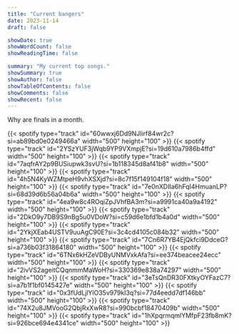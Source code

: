 ```yaml
---
title: "Current bangers"
date: 2023-11-14
draft: false

showDate: true
showWordCount: false
showReadingTime: false

summary: "My current top songs."
showSummary: true
showAuthor: false
showTableOfContents: false
showComments: false
showRecent: false
---
```

Why are finals in a month.

<!-- clarity-->{{< spotify type="track" id="60wwxj6Dd9NJlirf84wr2c?si=ab89bd0e0249466a" width="500" height="100" >}} 
<!-- idgaf-->{{< spotify type="track" id="2YSzYUF3jWqb9YP9VXmpjE?si=19d610a7986b4ffd" width="500" height="100" >}} 
<!-- fps-->{{< spotify type="track" id="7aqfrAY2p9BUSiupwk3svU?si=1b118345d8af41b8" width="500" height="100" >}} 
<!-- lifes a mess-->{{< spotify type="track" id="4h5N4KyWZMtpeH9vhXSXjd?si=8c7f15f149104f18" width="500" height="100" >}} 
<!-- soul food II-->{{< spotify type="track" id="7e0nXDIIa6hFqI4HmuanLP?si=68d39d6b56a04b6a" width="500" height="100" >}} 
<!-- hot thugger-->{{< spotify type="track" id="4ea9w8c4ROqiZpJVhfBA3m?si=a9991ca40a9a4192" width="500" height="100" >}} 
<!-- agassy-->{{< spotify type="track" id="2DkO9y7DB9S9nBg5u0VDoW?si=c59d6e1bfd1b4a0d" width="500" height="100" >}} 
<!--4 walls-->{{< spotify type="track" id="2YkjXEab4USTV9uuAgC90E?si=3c4cd4105c084b32" width="500" height="100" >}} 
<!-- stay tonight-->{{< spotify type="track" id="7Cn6R7YB4EjQkfci9DdceG?si=a736b03f31864180" width="500" height="100" >}} 
<!-- off the record-->{{< spotify type="track" id="6TNx6kHZeVDByUNMVxkAfa?si=ee374beacee24ecc" width="500" height="100" >}} 
<!-- girls capitalism-->{{< spotify type="track" id="2ivVS2ageitCQqnmmMaWoH?si=330369e838a74297" width="500" height="100" >}} 
<!-- colorful-->{{< spotify type="track" id="3eTsQnDR30FXtkyOYFazC7?si=a7b1f1bf0145427e" width="500" height="100" >}} 
<!-- tt-->{{< spotify type="track" id="0x3fUdLjlYlO35v979kI3q?si=77d4eedd7df146bb" width="500" height="100" >}} 
<!-- perfect night-->{{< spotify type="track" id="74X2u8JMVooG2QbjRxXwR8?si=990bcbf18470409b" width="500" height="100" >}} 
<!-- guardian-->{{< spotify type="track" id="1hXpqrmqmlYMfpF23fb8mK?si=926bce694e4341ce" width="500" height="100" >}} 
